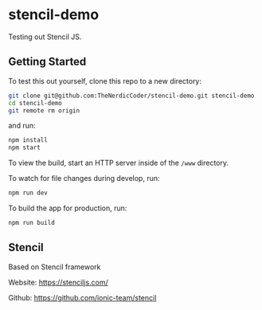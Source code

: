 # stencil-demo
Testing out Stencil JS.

## Getting Started

To test this out yourself, clone this repo to a new directory:

```bash
git clone git@github.com:TheNerdicCoder/stencil-demo.git stencil-demo
cd stencil-demo
git remote rm origin
```

and run:

```bash
npm install
npm start
```

To view the build, start an HTTP server inside of the `/www` directory.

To watch for file changes during develop, run:

```bash
npm run dev
```

To build the app for production, run:

```bash
npm run build
```

## Stencil
Based on Stencil framework

Website: https://stenciljs.com/

Github: https://github.com/ionic-team/stencil